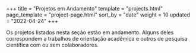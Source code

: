 +++
title = "Projetos em Andamento"
template = "projects.html"
page_template = "project-page.html"
sort_by = "date"
weight = 10
updated = "2022-04-24"
+++

Os projetos listados nesta seção estão em andamento. Alguns deles correspondem a trabalhos de orientação acadêmica e outros de pesquisa científica com ou sem colaboradores.
